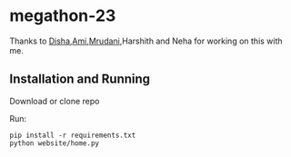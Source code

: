 # megathon-23

Thanks to [Disha](https://github.com/dishap22),[Ami](https://github.com/AmiBuch),[Mrudani](https://github.com/MrudaniPimpalkhare),Harshith and Neha for working on this with me.

## Installation and Running
Download or clone repo



Run:
```
pip install -r requirements.txt
python website/home.py
```
